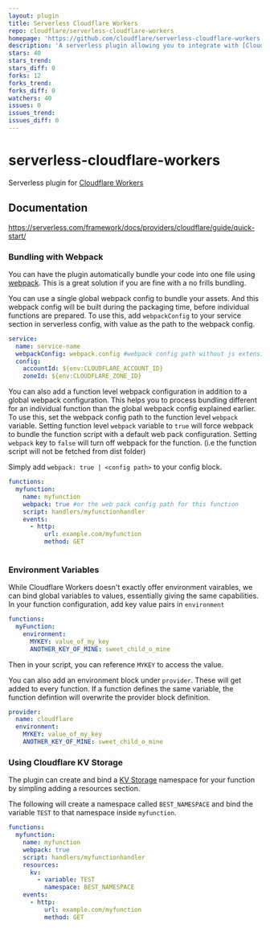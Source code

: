 ```yaml
---
layout: plugin
title: Serverless Cloudflare Workers
repo: cloudflare/serverless-cloudflare-workers
homepage: 'https://github.com/cloudflare/serverless-cloudflare-workers'
description: 'A serverless plugin allowing you to integrate with [Cloudflare Workers](https://cloudflareworkers.com/#12a9195720fe4ed660949efdbd9c0219:https://tutorial.cloudflareworkers.com)'
stars: 40
stars_trend: 
stars_diff: 0
forks: 12
forks_trend: 
forks_diff: 0
watchers: 40
issues: 0
issues_trend: 
issues_diff: 0
---
```



# serverless-cloudflare-workers

Serverless plugin for [Cloudflare Workers](https://developers.cloudflare.com/workers/)

## Documentation

https://serverless.com/framework/docs/providers/cloudflare/guide/quick-start/

### Bundling with Webpack

You can have the plugin automatically bundle your code into one file using [webpack](https://webpack.js.org/). This is a great solution if you are fine with a no frills bundling.

You can use a single global webpack config to bundle your assets. And this webpack config will be built during the packaging time, before individual functions are prepared. To use this, add `webpackConfig` to your service section in serverless config, with value as the path to the webpack config.

```yaml
service:
  name: service-name
  webpackConfig: webpack.config #webpack config path without js extension from root folder.
  config:
    accountId: ${env:CLOUDFLARE_ACCOUNT_ID}
    zoneId: ${env:CLOUDFLARE_ZONE_ID}

```

You can also add a function level webpack configuration in addition to a global webpack configuration. This helps you to process bundling different for an individual function than the global webpack config explained earlier. To use this, set the webpack config path to the function level `webpack` variable. Setting function level `webpack` variable to `true` will force webpack to bundle the function script with a default web pack configuration. Setting `webpack` key to `false` will turn off webpack for the function. (i.e the function script will not be fetched from dist folder)

Simply add `webpack: true | <config path>` to your config block.

```yaml
functions:
  myfunction:
    name: myfunction
    webpack: true #or the web pack config path for this function
    script: handlers/myfunctionhandler
    events:
      - http:
          url: example.com/myfunction
          method: GET
  
```

### Environment Variables

While Cloudflare Workers doesn't exactly offer environment vairables, we can bind global variables to values, essentially giving the same capabilities. In your function configuration, add key value pairs in `environment`

```yaml
functions:
  myFunction:
    environment:
      MYKEY: value_of_my_key
      ANOTHER_KEY_OF_MINE: sweet_child_o_mine

```

Then in your script, you can reference `MYKEY` to access the value.

You can also add an environment block under `provider`. These will get added to every function. If a function defines the same variable, the function defintion will overwrite the provider block definition.

```yaml
provider:
  name: cloudflare
  environment:
    MYKEY: value_of_my_key
    ANOTHER_KEY_OF_MINE: sweet_child_o_mine

```

### Using Cloudflare KV Storage

The plugin can create and bind a [KV Storage](https://developers.cloudflare.com/workers/kv/) namespace for your function by simpling adding a resources section.

The following will create a namespace called `BEST_NAMESPACE` and bind the variable `TEST` to that namespace inside `myfunction`.

```yaml
functions:
  myfunction:
    name: myfunction
    webpack: true
    script: handlers/myfunctionhandler
    resources:
      kv:
        - variable: TEST
          namespace: BEST_NAMESPACE
    events:
      - http:
          url: example.com/myfunction
          method: GET
```
